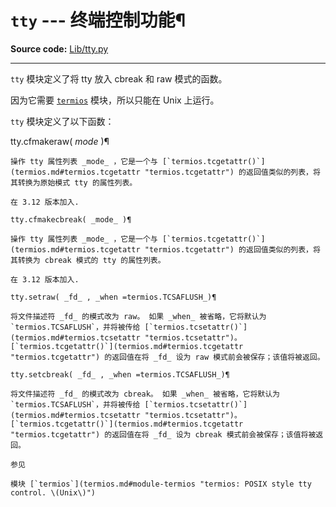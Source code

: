 # `tty` \--- 终端控制功能¶

**Source code:** [Lib/tty.py](https://github.com/python/cpython/tree/3.12/Lib/tty.py)

* * *

`tty` 模块定义了将 tty 放入 cbreak 和 raw 模式的函数。

因为它需要 [`termios`](termios.md#module-termios "termios: POSIX style tty control. \(Unix\)") 模块，所以只能在 Unix 上运行。

`tty` 模块定义了以下函数：

tty.cfmakeraw( _mode_ )¶

    

~~~
操作 tty 属性列表 _mode_ ，它是一个与 [`termios.tcgetattr()`](termios.md#termios.tcgetattr "termios.tcgetattr") 的返回值类似的列表，将其转换为原始模式 tty 的属性列表。

在 3.12 版本加入.

tty.cfmakecbreak( _mode_ )¶
~~~
    

~~~
操作 tty 属性列表 _mode_ ，它是一个与 [`termios.tcgetattr()`](termios.md#termios.tcgetattr "termios.tcgetattr") 的返回值类似的列表，将其转换为 cbreak 模式的 tty 的属性列表。

在 3.12 版本加入.

tty.setraw( _fd_ , _when =termios.TCSAFLUSH_)¶
~~~
    

~~~
将文件描述符 _fd_ 的模式改为 raw。 如果 _when_ 被省略，它将默认为 `termios.TCSAFLUSH`，并将被传给 [`termios.tcsetattr()`](termios.md#termios.tcsetattr "termios.tcsetattr")。 [`termios.tcgetattr()`](termios.md#termios.tcgetattr "termios.tcgetattr") 的返回值在将 _fd_ 设为 raw 模式前会被保存；该值将被返回。

tty.setcbreak( _fd_ , _when =termios.TCSAFLUSH_)¶
~~~
    

~~~
将文件描述符 _fd_ 的模式改为 cbreak。 如果 _when_ 被省略，它将默认为 `termios.TCSAFLUSH`，并将被传给 [`termios.tcsetattr()`](termios.md#termios.tcsetattr "termios.tcsetattr")。 [`termios.tcgetattr()`](termios.md#termios.tcgetattr "termios.tcgetattr") 的返回值在将 _fd_ 设为 cbreak 模式前会被保存；该值将被返回。

参见

模块 [`termios`](termios.md#module-termios "termios: POSIX style tty control. \(Unix\)")
~~~
    

~~~
